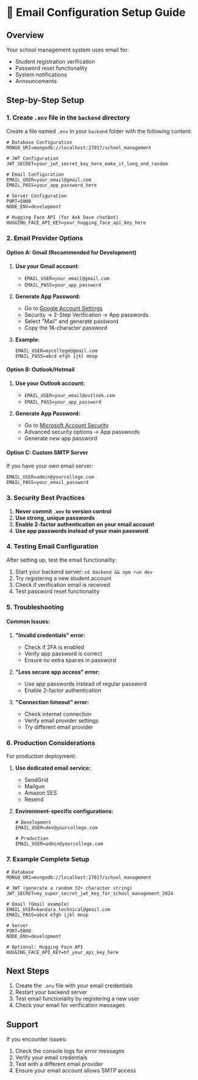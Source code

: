 # 📧 Email Configuration Setup Guide

## Overview
Your school management system uses email for:
- Student registration verification
- Password reset functionality
- System notifications
- Announcements

## Step-by-Step Setup

### 1. Create `.env` file in the `backend` directory

Create a file named `.env` in your `backend` folder with the following content:

```env
# Database Configuration
MONGO_URI=mongodb://localhost:27017/school_management

# JWT Configuration
JWT_SECRET=your_jwt_secret_key_here_make_it_long_and_random

# Email Configuration
EMAIL_USER=your_email@gmail.com
EMAIL_PASS=your_app_password_here

# Server Configuration
PORT=5000
NODE_ENV=development

# Hugging Face API (for Ask Dave chatbot)
HUGGING_FACE_API_KEY=your_hugging_face_api_key_here
```

### 2. Email Provider Options

#### Option A: Gmail (Recommended for Development)

1. **Use your Gmail account:**
   - `EMAIL_USER=your_email@gmail.com`
   - `EMAIL_PASS=your_app_password`

2. **Generate App Password:**
   - Go to [Google Account Settings](https://myaccount.google.com/)
   - Security → 2-Step Verification → App passwords
   - Select "Mail" and generate password
   - Copy the 16-character password

3. **Example:**
   ```env
   EMAIL_USER=mycollege@gmail.com
   EMAIL_PASS=abcd efgh ijkl mnop
   ```

#### Option B: Outlook/Hotmail

1. **Use your Outlook account:**
   - `EMAIL_USER=your_email@outlook.com`
   - `EMAIL_PASS=your_app_password`

2. **Generate App Password:**
   - Go to [Microsoft Account Security](https://account.microsoft.com/security)
   - Advanced security options → App passwords
   - Generate new app password

#### Option C: Custom SMTP Server

If you have your own email server:

```env
EMAIL_USER=admin@yourcollege.com
EMAIL_PASS=your_email_password
```

### 3. Security Best Practices

1. **Never commit `.env` to version control**
2. **Use strong, unique passwords**
3. **Enable 2-factor authentication on your email account**
4. **Use app passwords instead of your main password**

### 4. Testing Email Configuration

After setting up, test the email functionality:

1. Start your backend server: `cd backend && npm run dev`
2. Try registering a new student account
3. Check if verification email is received
4. Test password reset functionality

### 5. Troubleshooting

#### Common Issues:

1. **"Invalid credentials" error:**
   - Check if 2FA is enabled
   - Verify app password is correct
   - Ensure no extra spaces in password

2. **"Less secure app access" error:**
   - Use app passwords instead of regular password
   - Enable 2-factor authentication

3. **"Connection timeout" error:**
   - Check internet connection
   - Verify email provider settings
   - Try different email provider

### 6. Production Considerations

For production deployment:

1. **Use dedicated email service:**
   - SendGrid
   - Mailgun
   - Amazon SES
   - Resend

2. **Environment-specific configurations:**
   ```env
   # Development
   EMAIL_USER=dev@yourcollege.com
   
   # Production
   EMAIL_USER=admin@yourcollege.com
   ```

### 7. Example Complete Setup

```env
# Database
MONGO_URI=mongodb://localhost:27017/school_management

# JWT (generate a random 32+ character string)
JWT_SECRET=my_super_secret_jwt_key_for_school_management_2024

# Email (Gmail example)
EMAIL_USER=kandara.technical@gmail.com
EMAIL_PASS=abcd efgh ijkl mnop

# Server
PORT=5000
NODE_ENV=development

# Optional: Hugging Face API
HUGGING_FACE_API_KEY=hf_your_api_key_here
```

## Next Steps

1. Create the `.env` file with your email credentials
2. Restart your backend server
3. Test email functionality by registering a new user
4. Check your email for verification messages

## Support

If you encounter issues:
1. Check the console logs for error messages
2. Verify your email credentials
3. Test with a different email provider
4. Ensure your email account allows SMTP access 